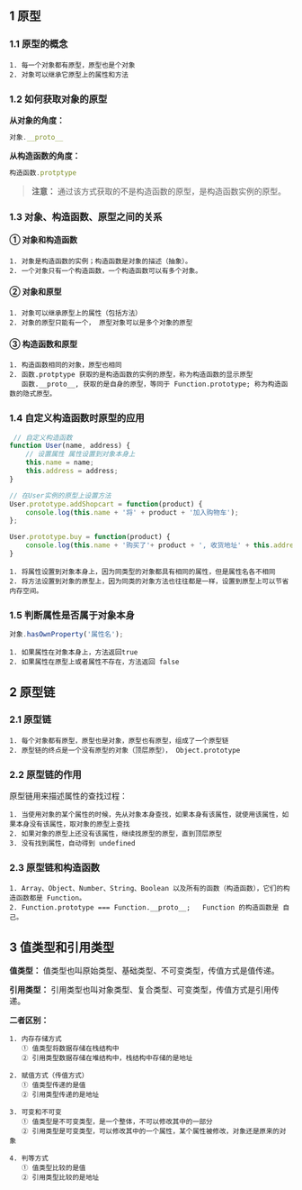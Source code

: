 ## 1 原型

### 1.1 原型的概念

```
1. 每一个对象都有原型，原型也是个对象
2. 对象可以继承它原型上的属性和方法
```

### 1.2 如何获取对象的原型

**从对象的角度：**

```js
对象.__proto__
```

**从构造函数的角度：**

```js
构造函数.protptype
```

> **注意：** 通过该方式获取的不是构造函数的原型，是构造函数实例的原型。

### 1.3 对象、构造函数、原型之间的关系

#### ① 对象和构造函数

```
1. 对象是构造函数的实例；构造函数是对象的描述（抽象）。
2. 一个对象只有一个构造函数，一个构造函数可以有多个对象。
```

#### ② 对象和原型

```
1. 对象可以继承原型上的属性（包括方法）
2. 对象的原型只能有一个， 原型对象可以是多个对象的原型
```

#### ③ 构造函数和原型

```
1. 构造函数相同的对象，原型也相同
2. 函数.protptype 获取的是构造函数的实例的原型，称为构造函数的显示原型
   函数.__proto__, 获取的是自身的原型，等同于 Function.prototype; 称为构造函数的隐式原型。
```

### 1.4 自定义构造函数时原型的应用

```js
 // 自定义构造函数
function User(name, address) {
    // 设置属性 属性设置到对象本身上
    this.name = name;
    this.address = address;
}

// 在User实例的原型上设置方法
User.prototype.addShopcart = function(product) {
    console.log(this.name + '将' + product + '加入购物车');
};

User.prototype.buy = function(product) {
    console.log(this.name + '购买了'+ product + ', 收货地址' + this.address);
}
```

```
1. 将属性设置到对象本身上，因为同类型的对象都具有相同的属性，但是属性名各不相同
2. 将方法设置到对象的原型上，因为同类的对象方法也往往都是一样，设置到原型上可以节省内存空间。
```

### 1.5 判断属性是否属于对象本身

```js
对象.hasOwnProperty('属性名');
```

```
1. 如果属性在对象本身上，方法返回true
2. 如果属性在原型上或者属性不存在，方法返回 false
```



## 2 原型链

### 2.1 原型链

```
1. 每个对象都有原型，原型也是对象，原型也有原型，组成了一个原型链
2. 原型链的终点是一个没有原型的对象（顶层原型）， Object.prototype
```

### 2.2 原型链的作用

原型链用来描述属性的查找过程：

```
1. 当使用对象的某个属性的时候，先从对象本身查找，如果本身有该属性，就使用该属性，如果本身没有该属性，取对象的原型上查找
2. 如果对象的原型上还没有该属性，继续找原型的原型，直到顶层原型
3. 没有找到属性，自动得到 undefined
```

### 2.3 原型链和构造函数

```
1. Array、Object、Number、String、Boolean 以及所有的函数（构造函数），它们的构造函数都是 Function。
2. Function.prototype === Function.__proto__;   Function 的构造函数是 自己。
```





## 3 值类型和引用类型

**值类型：**  值类型也叫原始类型、基础类型、不可变类型，传值方式是值传递。

**引用类型：** 引用类型也叫对象类型、复合类型、可变类型，传值方式是引用传递。

**二者区别：**

```
1. 内存存储方式
   ① 值类型将数据存储在栈结构中
   ② 引用类型数据存储在堆结构中，栈结构中存储的是地址

2. 赋值方式（传值方式）
   ① 值类型传递的是值
   ② 引用类型传递的是地址

3. 可变和不可变
   ① 值类型是不可变类型，是一个整体，不可以修改其中的一部分
   ② 引用类型是可变类型，可以修改其中的一个属性，某个属性被修改，对象还是原来的对象
   
4. 判等方式
   ① 值类型比较的是值
   ② 引用类型比较的是地址
```







